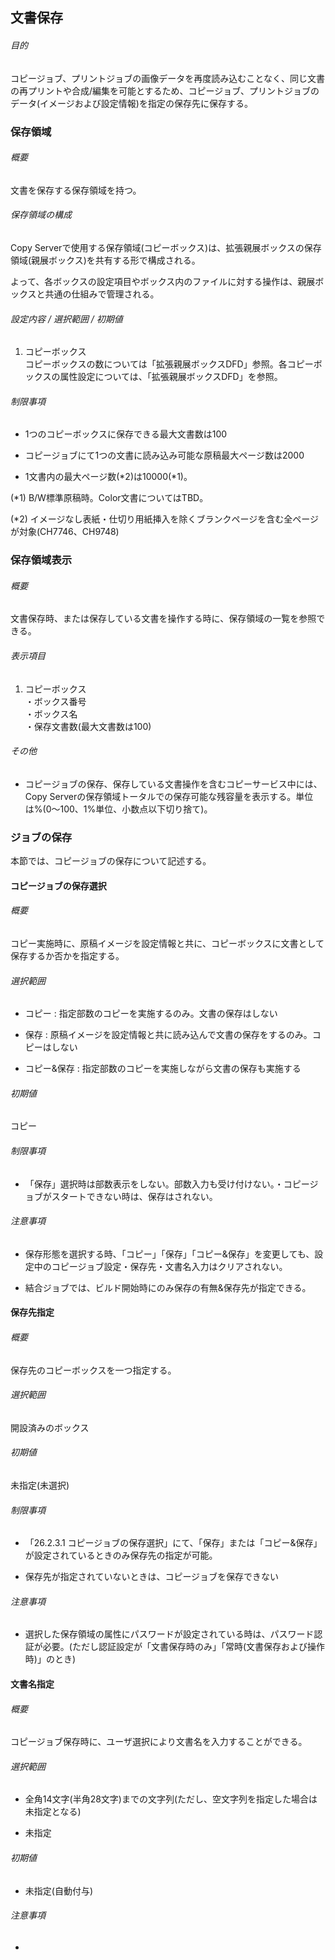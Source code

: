 ## 文書保存

###### 目的

コピージョブ、プリントジョブの画像データを再度読み込むことなく、同じ文書の再プリントや合成/編集を可能とするため、コピージョブ、プリントジョブのデータ(イメージおよび設定情報)を指定の保存先に保存する。

### 保存領域

###### 概要
文書を保存する保存領域を持つ。

###### 保存領域の構成

Copy
Serverで使用する保存領域(コピーボックス)は、拡張親展ボックスの保存領域(親展ボックス)を共有する形で構成される。

よって、各ボックスの設定項目やボックス内のファイルに対する操作は、親展ボックスと共通の仕組みで管理される。

###### 設定内容 / 選択範囲 / 初期値

1.  コピーボックス  
    コピーボックスの数については「拡張親展ボックスDFD」参照。各コピーボックスの属性設定については、「拡張親展ボックスDFD」を参照。  
     

###### 制限事項

-   1つのコピーボックスに保存できる最大文書数は100

-   コピージョブにて1つの文書に読み込み可能な原稿最大ページ数は2000

-   1文書内の最大ページ数(\*2)は10000(\*1)。

(\*1) B/W標準原稿時。Color文書についてはTBD。

(\*2) イメージなし表紙・仕切り用紙挿入を除くブランクページを含む全ページが対象(CH7746、CH9748)

### 保存領域表示

###### 概要
文書保存時、または保存している文書を操作する時に、保存領域の一覧を参照できる。

###### 表示項目

1.  コピーボックス  
    ・ボックス番号  
    ・ボックス名  
    ・保存文書数(最大文書数は100)

###### その他

- コピージョブの保存、保存している文書操作を含むコピーサービス中には、Copy
Serverの保存領域トータルでの保存可能な残容量を表示する。単位は%(0～100、1%単位、小数点以下切り捨て)。

### ジョブの保存

本節では、コピージョブの保存について記述する。

#### コピージョブの保存選択

###### 概要

コピー実施時に、原稿イメージを設定情報と共に、コピーボックスに文書として保存するか否かを指定する。

###### 選択範囲

- コピー : 指定部数のコピーを実施するのみ。文書の保存はしない

- 保存
: 原稿イメージを設定情報と共に読み込んで文書の保存をするのみ。コピーはしない

- コピー&保存 : 指定部数のコピーを実施しながら文書の保存も実施する

###### 初期値

コピー

###### 制限事項
- 「保存」選択時は部数表示をしない。部数入力も受け付けない。・コピージョブがスタートできない時は、保存はされない。

###### 注意事項

- 保存形態を選択する時、「コピー」「保存」「コピー&保存」を変更しても、設定中のコピージョブ設定・保存先・文書名入力はクリアされない。

- 結合ジョブでは、ビルド開始時にのみ保存の有無&保存先が指定できる。

#### 保存先指定

###### 概要
保存先のコピーボックスを一つ指定する。

###### 選択範囲
開設済みのボックス

###### 初期値
未指定(未選択)

###### 制限事項

- 「26.2.3.1
コピージョブの保存選択」にて、「保存」または「コピー&保存」が設定されているときのみ保存先の指定が可能。

- 保存先が指定されていないときは、コピージョブを保存できない

###### 注意事項
- 選択した保存領域の属性にパスワードが設定されている時は、パスワード認証が必要。(ただし認証設定が「文書保存時のみ」「常時(文書保存および操作時)」のとき)

#### 文書名指定

###### 概要

コピージョブ保存時に、ユーザ選択により文書名を入力することができる。

###### 選択範囲

- 全角14文字(半角28文字)までの文字列(ただし、空文字列を指定した場合は未指定となる)

- 未指定

###### 初期値

- 未指定(自動付与)

###### 注意事項

- 